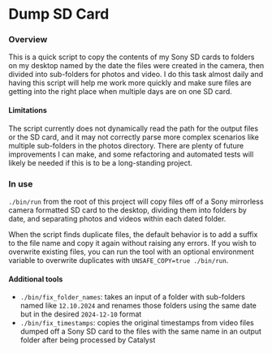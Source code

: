# Dump SD Card

### Overview
This is a quick script to copy the contents of my Sony SD cards to folders on my desktop named by the date the files were created in the camera, then divided into sub-folders for photos and video. I do this task almost daily and having this script will help me work more quickly and make sure files are getting into the right place when multiple days are on one SD card.

#### Limitations
The script currently does not dynamically read the path for the output files or the SD card, and it may not correctly parse more complex scenarios like multiple sub-folders in the photos directory. There are plenty of future improvements I can make, and some refactoring and automated tests will likely be needed if this is to be a long-standing project.

### In use
`./bin/run` from the root of this project will copy files off of a Sony mirrorless camera formatted SD card to the desktop, dividing them into folders by date, and separating photos and videos within each dated folder.

When the script finds duplicate files, the default behavior is to add a suffix to the file name and copy it again without raising any errors. If you wish to overwrite existing files, you can run the tool with an optional environment variable to overwrite duplicates with `UNSAFE_COPY=true ./bin/run`.

#### Additional tools
- `./bin/fix_folder_names`: takes an input of a folder with sub-folders named like `12.10.2024` and renames those folders using the same date but in the desired `2024-12-10` format
- `./bin/fix_timestamps`: copies the original timestamps from video files dumped off a Sony SD card to the files with the same name in an output folder after being processed by Catalyst
